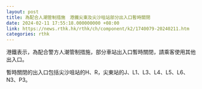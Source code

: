 ```yaml
---
layout: post
title: 為配合人潮管制措施　港鐵尖東及尖沙咀站部分出入口暫時關閉
date: 2024-02-11 17:55:18.000000000 +08:00
link: https://news.rthk.hk/rthk/ch/component/k2/1740079-20240211.htm
categories: rthk
---
```


港鐵表示，為配合警方人潮管制措施，部分車站出入口暫時關閉，請乘客使用其他出入口。

暫時關閉的出入口包括尖沙咀站的H、R，尖東站的J、L1、L3、L4、L5、L6、N3、P3。
